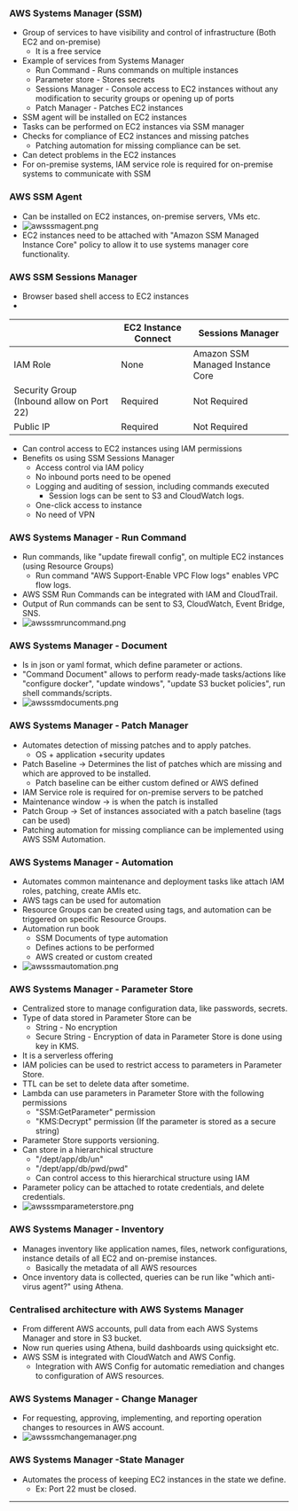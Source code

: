
### AWS Systems Manager (SSM)

- Group of services to have visibility and control of infrastructure (Both EC2 and on-premise)
	- It is a free service
- Example of services from Systems Manager
	- Run Command - Runs commands on multiple instances
	- Parameter store - Stores secrets
	- Sessions Manager - Console access to EC2 instances without any modification to security groups or opening up of ports
	- Patch Manager - Patches EC2 instances
- SSM agent will be installed on EC2 instances
- Tasks can be performed on EC2 instances via SSM manager
- Checks for compliance of EC2 instances and missing patches
	- Patching automation for missing compliance can be set.
- Can detect problems in the EC2 instances
- For on-premise systems, IAM service role is required for on-premise systems to communicate with SSM

### AWS SSM Agent

- Can be installed on EC2 instances, on-premise servers, VMs etc.
- ![awsssmagent.png](Attachments/awsssmagent.png)
- EC2 instances need to be attached with "Amazon SSM Managed Instance Core" policy to allow it to use systems manager core functionality.

### AWS SSM Sessions Manager

- Browser based shell access to EC2 instances
- 

|                                           | EC2 Instance Connect | Sessions Manager                 |
| ----------------------------------------- | -------------------- | -------------------------------- |
| IAM Role                                  | None                 | Amazon SSM Managed Instance Core |
| Security Group (Inbound allow on Port 22) | Required             | Not Required                     |
| Public IP                                 | Required             | Not Required                     |
- Can control access to EC2 instances using IAM permissions
- Benefits os using SSM Sessions Manager
	- Access control via IAM policy
	- No inbound ports need to be opened
	- Logging and auditing of session, including commands executed
		- Session logs can be sent to S3 and CloudWatch logs.
	- One-click access to instance
	- No need of VPN

### AWS Systems Manager - Run Command

- Run commands, like "update firewall config", on multiple EC2 instances (using Resource Groups)
	- Run command "AWS Support-Enable VPC Flow logs" enables VPC flow logs.
- AWS SSM Run Commands can be integrated with IAM and CloudTrail.
- Output of Run commands can be sent to S3, CloudWatch, Event Bridge, SNS.
- ![awsssmruncommand.png](Attachments/awsssmruncommand.png)

### AWS Systems Manager - Document

- Is in json or yaml format, which define parameter or actions.
- "Command Document" allows to perform ready-made tasks/actions like "configure docker", "update windows", "update S3 bucket policies", run shell commands/scripts.
- ![awsssmdocuments.png](Attachments/awsssmdocuments.png)

### AWS Systems Manager - Patch Manager

- Automates detection of missing patches and to apply patches.
	- OS + application +security updates
- Patch Baseline -> Determines the list of patches which are missing and which are approved to be installed.
	- Patch baseline can be either custom defined or AWS defined
- IAM Service role is required for on-premise servers to be patched
- Maintenance window -> is when the patch is installed
- Patch Group -> Set of instances associated with a patch baseline (tags can be used)
- Patching automation for missing compliance can be implemented using AWS SSM Automation.

### AWS Systems Manager - Automation

- Automates common maintenance and deployment tasks like attach IAM roles, patching, create AMIs etc.
- AWS tags can be used for automation
- Resource Groups can be created using tags, and automation can be triggered on specific Resource Groups.
- Automation run book
	- SSM Documents of type automation
	- Defines actions to be performed
	- AWS created or custom created
- ![awsssmautomation.png](Attachments/awsssmautomation.png)

### AWS Systems Manager - Parameter Store

- Centralized store to manage configuration data, like passwords, secrets.
- Type of data stored in Parameter Store can be
	- String - No encryption
	- Secure String - Encryption of data in Parameter Store is done using key in KMS.
- It is a serverless offering
- IAM policies can be used to restrict access to parameters in Parameter Store.
- TTL can be set to delete data after sometime.
- Lambda can use parameters in Parameter Store with the following permissions
	- "SSM:GetParameter" permission
	- "KMS:Decrypt" permission (If the parameter is stored as a secure string)
- Parameter Store supports versioning.
- Can store in a hierarchical structure
	- "/dept/app/db/un"
	- "/dept/app/db/pwd/pwd"
	- Can control access to this hierarchical structure using IAM
- Parameter policy can be attached to rotate credentials, and delete credentials.
- ![awsssmparameterstore.png](Attachments/awsssmparameterstore.png)

### AWS Systems Manager - Inventory

- Manages inventory like application names, files, network configurations, instance details of all EC2 and on-premise instances.
	- Basically the metadata of all AWS resources
- Once inventory data is collected, queries can be run like "which anti-virus agent?" using Athena.

### Centralised architecture with AWS Systems Manager

- From different AWS accounts, pull data from each AWS Systems Manager and store in S3 bucket.
- Now run queries using Athena, build dashboards using quicksight etc.
- AWS SSM is integrated with CloudWatch and AWS Config.
	- Integration with AWS Config for automatic remediation and changes to configuration of AWS resources.

### AWS Systems Manager - Change Manager

- For requesting, approving, implementing, and reporting operation changes to resources in AWS account.
- ![awsssmchangemanager.png](Attachments/awsssmchangemanager.png)


### AWS Systems Manager -State Manager

- Automates the process of keeping EC2 instances in the state we define.
	- Ex: Port 22 must be closed.


---
